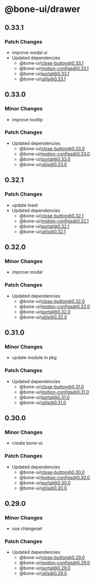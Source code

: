 # @bone-ui/drawer

## 0.33.1

### Patch Changes

- improve modal ui
- Updated dependencies
  - @bone-ui/close-button@0.33.1
  - @bone-ui/motion-configs@0.33.1
  - @bone-ui/portal@0.33.1
  - @bone-ui/utils@0.33.1

## 0.33.0

### Minor Changes

- improve tooltip

### Patch Changes

- Updated dependencies
  - @bone-ui/close-button@0.33.0
  - @bone-ui/motion-configs@0.33.0
  - @bone-ui/portal@0.33.0
  - @bone-ui/utils@0.33.0

## 0.32.1

### Patch Changes

- update toast
- Updated dependencies
  - @bone-ui/close-button@0.32.1
  - @bone-ui/motion-configs@0.32.1
  - @bone-ui/portal@0.32.1
  - @bone-ui/utils@0.32.1

## 0.32.0

### Minor Changes

- improve modal

### Patch Changes

- Updated dependencies
  - @bone-ui/close-button@0.32.0
  - @bone-ui/motion-configs@0.32.0
  - @bone-ui/portal@0.32.0
  - @bone-ui/utils@0.32.0

## 0.31.0

### Minor Changes

- update module in pkg

### Patch Changes

- Updated dependencies
  - @bone-ui/close-button@0.31.0
  - @bone-ui/motion-configs@0.31.0
  - @bone-ui/portal@0.31.0
  - @bone-ui/utils@0.31.0

## 0.30.0

### Minor Changes

- create bone-ui

### Patch Changes

- Updated dependencies
  - @bone-ui/close-button@0.30.0
  - @bone-ui/motion-configs@0.30.0
  - @bone-ui/portal@0.30.0
  - @bone-ui/utils@0.30.0

## 0.29.0

### Minor Changes

- use changeset

### Patch Changes

- Updated dependencies
  - @bone-ui/close-button@0.29.0
  - @bone-ui/motion-configs@0.29.0
  - @bone-ui/portal@0.29.0
  - @bone-ui/utils@0.29.0
